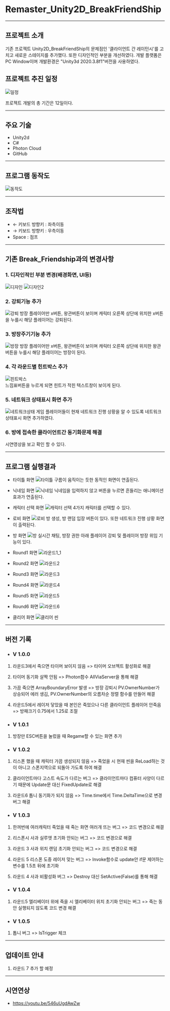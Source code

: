 # Remaster_Unity2D_BreakFriendShip
----------

프로젝트 소개
----------
기존 프로젝트 Unity2D_BreakFriendShip의 문제점인 '클라이언트 간 레이턴시'를 고치고 새로운 스테이지를 추가했다. 또한 디자인적인 부분을 개선하였다.
개발 플랫폼은 PC Window이며 개발환경은 "Unity3d 2020.3.8f1"버전을 사용하였다.

## 프로젝트 추진 일정
![일정](https://user-images.githubusercontent.com/74814641/150344566-cbefc517-0022-48df-a623-9ab21bf12f35.JPG)

프로젝트 개발의 총 기간은 12일이다.

--------------
## 주요 기술
+ Unity2d
+ C#
+ Photon Cloud
+ GitHub

----------------
## 프로그램 동작도
![동작도](https://user-images.githubusercontent.com/74814641/150346827-42a542b7-58e4-4105-867a-784050d46da9.JPG)

----------------
## 조작법
+ ← 키보드 방향키 : 좌측이동 
+ → 키보드 방향키 : 우측이동
+ Space : 점프

--------------
## 기존 Break_Friendship과의 변경사항
### 1. 디자인적인 부분 변경(배경화면, UI등)

![디자인](https://user-images.githubusercontent.com/74814641/150348724-238319c7-ce49-4954-a2e9-e617d1fb860f.JPG)
![디자인2](https://user-images.githubusercontent.com/74814641/150348781-90732cd8-14d1-48d6-812f-b0db1f88ae92.JPG)

### 2. 강퇴기능 추가
![강퇴](https://user-images.githubusercontent.com/74814641/150349062-7e40c95f-be31-4e3d-8799-a9457d65c3fe.JPG)
방장 플레이어만 x버튼, 왕관버튼이 보이며 캐릭터 오른쪽 상단에 위치한 x버튼을 누를시 해당 플레이어는 강퇴된다.


### 3. 방장주기기능 추가
![방장](https://user-images.githubusercontent.com/74814641/150349121-23331a82-89ed-4cdd-a8ec-542878f559bf.JPG) 
방장 플레이어만 x버튼, 왕관버튼이 보이며 캐릭터 오른쪽 상단에 위치한 왕관버튼을 누를시 해당 플레이어는 방장이 된다.


### 4. 각 라운드별 힌트박스 추가
![힌트박스](https://user-images.githubusercontent.com/74814641/150349208-48df0476-b987-45f7-8170-4d462590f37c.JPG)     
느낌표버튼을 누르게 되면 힌트가 적힌 텍스트창이 보이게 된다.


### 5. 네트워크 상태표시 화면 추가
![네트워크상태](https://user-images.githubusercontent.com/74814641/150354331-06139e0a-0e1a-4b53-aa89-ee8e0243bd26.png) 
게임 플레이어들이 현재 네트워크 진행 상황을 알 수 있도록 네트워크 상태표시 화면 추가하였다.


### 6. 방에 접속한 클라이언트간 동기화문제 해결
시연영상을 보고 확인 할 수 있다.

--------------
## 프로그램 실행결과
+ 타이틀 화면
![타이틀](https://user-images.githubusercontent.com/74814641/150352353-5c3bc592-abc5-4c11-81f7-93579c3e08af.gif)
구름이 움직이는 듯한 동적인 화면이 연출된다.

+ 닉네임 화면
![닉네임](https://user-images.githubusercontent.com/74814641/150353097-5f2cbe3c-7a25-4644-bad7-0c3381ca2b16.gif)
닉네임을 입력하지 않고 버튼을 누르면 흔들리는 애니메이션 효과가 연출된다.

+ 캐릭터 선택 화면
![캐릭터 선택](https://user-images.githubusercontent.com/74814641/150353417-e4880e48-7a0b-45a5-9bfc-f27b34699b19.gif)
4가지 캐릭터를 선택할 수 있다.

+ 로비 화면
![로비](https://user-images.githubusercontent.com/74814641/150353918-a4a16e40-605d-4f1d-9888-46577c99475f.gif)
방 생성, 방 랜덤 입장 버튼이 있다. 또한 네트워크 진행 상황 화면이 출력된다.

+ 방 화면
![방](https://user-images.githubusercontent.com/74814641/150355123-70e43e2a-11fa-49fd-a6d8-afd41cbaf263.gif)
실시간 채팅, 방장 권한 아래 플레이어 강퇴 및 플레이어 방장 위임 기능이 있다.

+ Round1 화면
![라운드1_1](https://user-images.githubusercontent.com/74814641/150357215-7b6897a6-6b7a-4964-94e6-32b4f5e788de.gif)

+ Round2 화면
![라운드2](https://user-images.githubusercontent.com/74814641/150357736-bd4b0848-236a-4e29-812e-496d7ba339ae.gif)

+ Round3 화면
![라운드3](https://user-images.githubusercontent.com/74814641/150359895-4154daf4-b16e-42fd-92a7-192d59d9baa4.gif)

+ Round4 화면
![라운드4](https://user-images.githubusercontent.com/74814641/150359569-2286349a-95db-4cbd-972d-2b2b2313c85f.gif)

+ Round5 화면
![라운드5](https://user-images.githubusercontent.com/74814641/150360509-48f4bb04-8bea-48b8-b71f-c3a6fff9cf20.gif)

+ Round6 화면
![라운드6](https://user-images.githubusercontent.com/74814641/150360941-6cf8413d-34f0-4d67-8748-d3b5ff2b61f8.gif)

+ 클리어 화면
![클리어 씬](https://user-images.githubusercontent.com/74814641/150361426-d5b18bd8-0438-4c6e-8507-817b146b7652.JPG)

--------------
## 버전 기록

+ ### V 1.0.0
1. 라운드3에서 죽으면 타이머 보이지 않음 
=> 타이머 오브젝트 활성화로 해결

2. 타이머 동기화 살짝 안됨
=> Photon함수 AllViaServer을 통해 해결

3. 가끔 죽으면 ArrayBoundaryError 발생
=> 방장 강퇴시 PV.OwnerNumber가 상승되어 에러 생김, PV.OwnerNumber의 오름차순 정렬 함수를 만들어 해결

4. 라운드5에서 레이저 닿았을 때 본인은 죽었으나 다른 클라이언트 플레이어 안죽음
=> 방패크기 0.75에서 1.25로 조절


+ ### V 1.0.1
1. 방장만 ESC버튼을 눌렀을 때 Regame할 수 있는 화면 추가

+ ### V 1.0.2
1. 리스폰 했을 때 캐릭터 가끔 생성되지 않음
=> 죽었을 시 현재 씬을 ReLoad하는 것이 아니고 스폰지역으로 되돌아 가도록 하여 해결

2. 클라이언트마다 고스트 속도가 다르는 버그
=> 클라이언트마다 컴퓨터 사양이 다르기 때문에 Update문 대신 FixedUpdate로 해결

3. 라운드6 톱니 동기화가 되지 않음
=> Time.time에서 Time.DeltaTime으로 변경 버그 해결

+ ### V 1.0.3
1. 한꺼번에 여러캐릭터 죽었을 때 죽는 화면 여러개 뜨는 버그
=> 코드 변경으로 해결

2. 리스폰시 사과 실루엣 초기화 안되는 버그
=> 코드 변경으로 해결

3. 라운드 3 사과 위치 랜덤 초기화 안되는 버그
=> 코드 변경으로 해결

4. 라운드 5 리스폰 도중 레이저 맞는 버그
=> Invoke함수로 update안 if문 제어하는 변수를 1.5초 뒤에 초기화

5. 라운드 4 사과 비활성화 버그
=> Destroy 대신 SetActive(False)를 통해 해결

+ ### V 1.0.4
1. 라운드5 엘리베이터 위에 죽을 시 엘리베이터 위치 초기화 안되는 버그
=> 죽는 동안 실행되지 않도록 코드 변경 해결

+ ### V 1.0.5
1. 톱니 버그
=> IsTrigger 체크 


--------------
## 업데이트 안내
1. 라운드 7 추가 할 예정

--------------
## 시연연상
+ https://youtu.be/546uUgdAwZw


